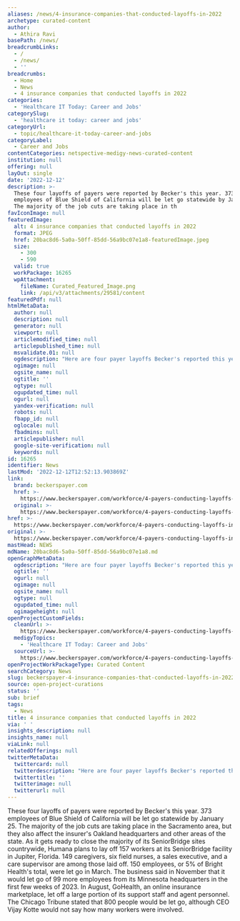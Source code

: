 ```yaml
---
aliases: /news/4-insurance-companies-that-conducted-layoffs-in-2022
archetype: curated-content
author:
  - Athira Ravi
basePath: /news/
breadcrumbLinks:
  - /
  - /news/
  - ''
breadcrumbs:
  - Home
  - News
  - 4 insurance companies that conducted layoffs in 2022
categories:
  - 'Healthcare IT Today: Career and Jobs'
categorySlug:
  - 'healthcare it today: career and jobs'
categoryUrl:
  - topic/healthcare-it-today-career-and-jobs
categoryLabel:
  - Career and Jobs
contentCategories: netspective-medigy-news-curated-content
institution: null
offering: null
layOut: single
date: '2022-12-12'
description: >-
  These four layoffs of payers were reported by Becker's this year. 373
  employees of Blue Shield of California will be let go statewide by January 25.
  The majority of the job cuts are taking place in th
favIconImage: null
featuredImage:
  alt: 4 insurance companies that conducted layoffs in 2022
  format: JPEG
  href: 20bac8d6-5a0a-50ff-85dd-56a9bc07e1a8-featuredImage.jpeg
  size:
    - 300
    - 590
  valid: true
  workPackage: 16265
  wpAttachment:
    fileName: Curated_Featured_Image.png
    link: /api/v3/attachments/29581/content
featuredPdf: null
htmlMetaData:
  author: null
  description: null
  generator: null
  viewport: null
  articlemodified_time: null
  articlepublished_time: null
  msvalidate.01: null
  ogdescription: "Here are four payer layoffs Becker's reported this year.\_"
  ogimage: null
  ogsite_name: null
  ogtitle: ''
  ogtype: null
  ogupdated_time: null
  ogurl: null
  yandex-verification: null
  robots: null
  fbapp_id: null
  oglocale: null
  fbadmins: null
  articlepublisher: null
  google-site-verification: null
  keywords: null
id: 16265
identifier: News
lastMod: '2022-12-12T12:52:13.903869Z'
link:
  brand: beckerspayer.com
  href: >-
    https://www.beckerspayer.com/workforce/4-payers-conducting-layoffs-in-2022.html
  original: >-
    https://www.beckerspayer.com/workforce/4-payers-conducting-layoffs-in-2022.html
href: >-
  https://www.beckerspayer.com/workforce/4-payers-conducting-layoffs-in-2022.html
original: >-
  https://www.beckerspayer.com/workforce/4-payers-conducting-layoffs-in-2022.html
mastHead: NEWS
mdName: 20bac8d6-5a0a-50ff-85dd-56a9bc07e1a8.md
openGraphMetaData:
  ogdescription: "Here are four payer layoffs Becker's reported this year.\_"
  ogtitle: ''
  ogurl: null
  ogimage: null
  ogsite_name: null
  ogtype: null
  ogupdated_time: null
  ogimageheight: null
openProjectCustomFields:
  cleanUrl: >-
    https://www.beckerspayer.com/workforce/4-payers-conducting-layoffs-in-2022.html
  medigyTopics:
    - 'Healthcare IT Today: Career and Jobs'
  sourceUrl: >-
    https://www.beckerspayer.com/workforce/4-payers-conducting-layoffs-in-2022.html
openProjectWorkPackageType: Curated Content
searchCategory: News
slug: beckerspayer-4-insurance-companies-that-conducted-layoffs-in-2022
source: open-project-curations
status: ''
sub: brief
tags:
  - News
title: 4 insurance companies that conducted layoffs in 2022
via: ' '
insights_description: null
insights_name: null
viaLink: null
relatedOfferings: null
twitterMetaData:
  twittercard: null
  twitterdescription: "Here are four payer layoffs Becker's reported this year.\_"
  twittertitle: ''
  twitterimage: null
  twitterurl: null
---
```

<p>These four layoffs of payers were reported by Becker's this year. 373 employees of Blue Shield of California will be let go statewide by January 25. The majority of the job cuts are taking place in the Sacramento area, but they also affect the insurer's Oakland headquarters and other areas of the state. As it gets ready to close the majority of its SeniorBridge sites countrywide, Humana plans to lay off 157 workers at its SeniorBridge facility in Jupiter, Florida. 149 caregivers, six field nurses, a sales executive, and a care supervisor are among those laid off. 150 employees, or 5% of Bright Health's total, were let go in March. The business said in November that it would let go of 99 more employees from its Minnesota headquarters in the first few weeks of 2023.&nbsp;In August, GoHealth, an online insurance marketplace, let off a large portion of its support staff and agent personnel. The Chicago Tribune stated that 800 people would be let go, although CEO Vijay Kotte would not say how many workers were involved.</p>